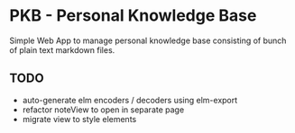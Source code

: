# PKB - Personal Knowledge Base

Simple Web App to manage personal knowledge base consisting of bunch of plain text markdown files.

## TODO

- auto-generate elm encoders / decoders using elm-export
- refactor noteView to open in separate page
- migrate view to style elements
